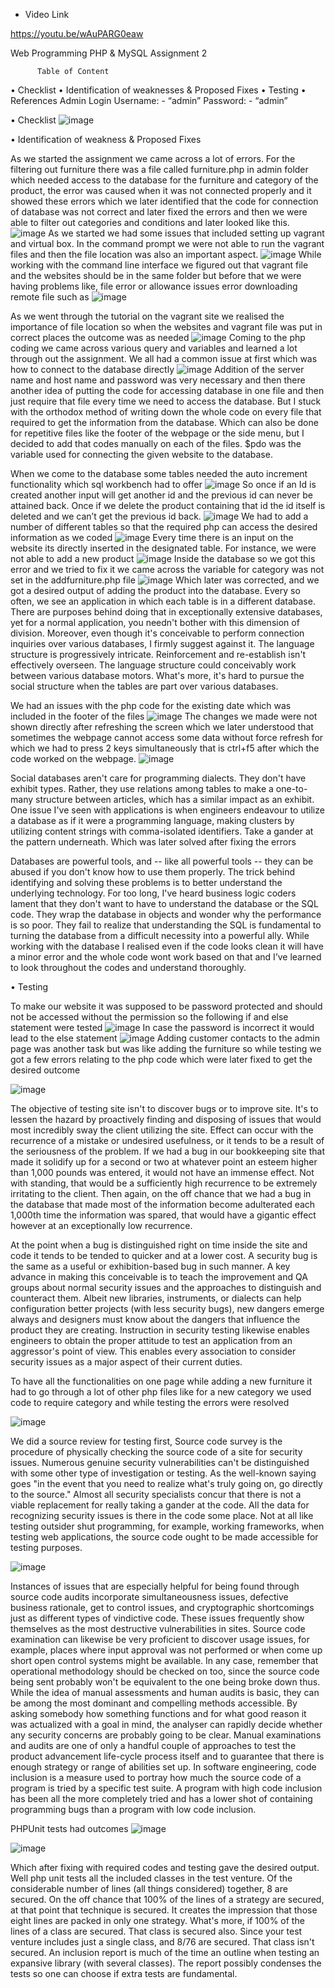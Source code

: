 - Video Link

https://youtu.be/wAuPARG0eaw


Web Programming
        PHP & MySQL Assignment 2
			

          Table of Content

•	Checklist
•	Identification of weaknesses & Proposed Fixes
•	Testing
•	References
Admin Login 
Username: - “admin”
Password: - “admin”


•	Checklist
![image](https://user-images.githubusercontent.com/58506840/104928369-86414100-59dd-11eb-9980-a98eec4b1747.png)


•	Identification of weakness & Proposed Fixes


As we started the assignment we came across a lot of errors. For the filtering out furniture there was a file called furniture.php in admin folder which needed access to the database for the furniture and category of the product, the error was caused when it was not connected properly and it showed these errors  which we later identified that the code for connection of database was not correct and later fixed the errors and then we were able to filter out categories and conditions and later looked like this.
 ![image](https://user-images.githubusercontent.com/58506840/104928388-90633f80-59dd-11eb-9b77-171f623c308e.png)
As we started we had some issues that included setting up vagrant and virtual box. In the command prompt we were not able to run the vagrant files and then the file location was also an important aspect.
![image](https://user-images.githubusercontent.com/58506840/104928403-96f1b700-59dd-11eb-8acb-06fee5b23808.png)
While working with the command line interface we figured out that vagrant file and the websites should be in the same folder but before that we were having problems like, file error or allowance issues error downloading remote file such as 
 ![image](https://user-images.githubusercontent.com/58506840/104928432-9eb15b80-59dd-11eb-95f8-7d6f14014ec5.png)

As we went through the tutorial on the vagrant site we realised the importance of file location so when the websites and vagrant file was put in correct places the outcome was as needed 
 ![image](https://user-images.githubusercontent.com/58506840/104928449-a53fd300-59dd-11eb-8254-81aee8341f33.png)
Coming to the php coding we came across various query and variables and learned a lot through out the assignment. We all had a common issue at first which was how to connect to the database directly
 ![image](https://user-images.githubusercontent.com/58506840/104928472-ab35b400-59dd-11eb-82a3-88dcc2c39ebd.png)
Addition of the server name and host name and password was very necessary and then there another idea of putting the code for accessing database in one file and then just require that file every time we need to access the database. But I stuck with the orthodox method of writing down the whole code on every file that required to get the information from the database. Which can also be done for repetitive files like the footer of the webpage or the side menu, but I decided to add that codes manually on each of the files. $pdo was the variable used for connecting the given website to the database.

When we come to the database some tables needed the auto increment functionality which sql workbench had to offer 
 ![image](https://user-images.githubusercontent.com/58506840/104928503-b25cc200-59dd-11eb-847e-7f638fa790cd.png)
So once if an Id is created another input will get another id and the previous id can never be attained back. Once if we delete the product containing that id the id itself is deleted and we can’t get the previous id back.
 ![image](https://user-images.githubusercontent.com/58506840/104928534-b852a300-59dd-11eb-9a28-b2f3d6e1427c.png)
We had to add a number of different tables so that the required php can access the desired information as we coded 
 ![image](https://user-images.githubusercontent.com/58506840/104928554-bdafed80-59dd-11eb-92ee-185db90ec1d1.png)
Every time there is an input on the website its directly inserted in the designated table. For instance, we were not able to add a new product 
 ![image](https://user-images.githubusercontent.com/58506840/104928572-c3a5ce80-59dd-11eb-8628-a20f8ca9e670.png)
Inside the database so we got this error and we tried to fix it we came across the variable for category was not set in the addfurniture.php file 
 ![image](https://user-images.githubusercontent.com/58506840/104928604-ca344600-59dd-11eb-87c8-fec6339905e5.png)
Which later was corrected, and we got a desired output of adding the product into the database. Every so often, we see an application in which each table is in a different database. There are purposes behind doing that in exceptionally extensive databases, yet for a normal application, you needn't bother with this dimension of division. Moreover, even though it's conceivable to perform connection inquiries over various databases, I firmly suggest against it. The language structure is progressively intricate. Reinforcement and re-establish isn't effectively overseen. The language structure could conceivably work between various database motors. What's more, it's hard to pursue the social structure when the tables are part over various databases.

We had an issues with the php code for the existing date which was included in the footer of the files 
 ![image](https://user-images.githubusercontent.com/58506840/104928621-d02a2700-59dd-11eb-8d0d-16be3c9ab860.png)
The changes we made were not shown directly after refreshing the screen which we later understood that sometimes the webpage cannot access some data without force refresh for which we had to press 2 keys simultaneously that is ctrl+f5 after which the code worked on the webpage.
![image](https://user-images.githubusercontent.com/58506840/104928634-d5877180-59dd-11eb-9d2c-84196c2bcb18.png)
 
Social databases aren't care for programming dialects. They don't have exhibit types. Rather, they use relations among tables to make a one-to-many structure between articles, which has a similar impact as an exhibit. One issue I've seen with applications is when engineers endeavour to utilize a database as if it were a programming language, making clusters by utilizing content strings with comma-isolated identifiers. Take a gander at the pattern underneath. Which was later solved after fixing the errors

Databases are powerful tools, and -- like all powerful tools -- they can be abused if you don't know how to use them properly. The trick behind identifying and solving these problems is to better understand the underlying technology. For too long, I've heard business logic coders lament that they don't want to have to understand the database or the SQL code. They wrap the database in objects and wonder why the performance is so poor. They fail to realize that understanding the SQL is fundamental to turning the database from a difficult necessity into a powerful ally. While working with the database I realised even if the code looks clean it will have a minor error and the whole code wont work based on that and I’ve learned to look throughout the codes and understand thoroughly.

•	Testing
  
To make our website it was supposed to be password protected and should not be accessed without the permission so the following if and else statement were tested 
 ![image](https://user-images.githubusercontent.com/58506840/104928658-dd471600-59dd-11eb-90cb-7cdd87e2093c.png)
In case the password is incorrect it would lead to the else statement 
![image](https://user-images.githubusercontent.com/58506840/104928677-e33cf700-59dd-11eb-8a72-6e3e8880c7ae.png)
Adding customer contacts to the admin page was another task but was like adding the furniture so while testing we got a few errors relating to the php code which were later fixed to get the desired outcome 
 
![image](https://user-images.githubusercontent.com/58506840/104928723-f0f27c80-59dd-11eb-957b-6bbbf859082a.png)

The objective of testing site isn't to discover bugs or to improve site. It's to lessen the hazard by proactively finding and disposing of issues that would most incredibly sway the client utilizing the site. Effect can occur with the recurrence of a mistake or undesired usefulness, or it tends to be a result of the seriousness of the problem. If we had a bug in our bookkeeping site that made it solidify up for a second or two at whatever point an esteem higher than 1,000 pounds was entered, it would not have an immense effect. Not with standing, that would be a sufficiently high recurrence to be extremely irritating to the client. 
Then again, on the off chance that we had a bug in the database that made most of the information become adulterated each 1,000th time the information was spared, that would have a gigantic effect however at an exceptionally low recurrence.

At the point when a bug is distinguished right on time inside the site and code it tends to be tended to quicker and at a lower cost. A security bug is the same as a useful or exhibition-based bug in such manner. A key advance in making this conceivable is to teach the improvement and QA groups about normal security issues and the approaches to distinguish and counteract them. Albeit new libraries, instruments, or dialects can help configuration better projects (with less security bugs), new dangers emerge always and designers must know about the dangers that influence the product they are creating. Instruction in security testing likewise enables engineers to obtain the proper attitude to test an application from an aggressor's point of view. This enables every association to consider security issues as a major aspect of their current duties.

To have all the functionalities on one page while adding a new furniture it had to go through a lot of other php files like for a new category we used code to require category and while testing the errors were resolved 
 

![image](https://user-images.githubusercontent.com/58506840/104928739-f6e85d80-59dd-11eb-9924-586039a14fe8.png)


We did a source review for testing first, Source code survey is the procedure of physically checking the source code of a site for security issues. Numerous genuine security vulnerabilities can't be distinguished with some other type of investigation or testing. As the well-known saying goes "in the event that you need to realize what's truly going on, go directly to the source." Almost all security specialists concur that there is not a viable replacement for really taking a gander at the code. All the data for recognizing security issues is there in the code some place. Not at all like testing outsider shut programming, for example, working frameworks, when testing web applications, the source code ought to be made accessible for testing purposes.

 ![image](https://user-images.githubusercontent.com/58506840/104928758-fe0f6b80-59dd-11eb-8a0c-e0995cc1885d.png)
 
Instances of issues that are especially helpful for being found through source code audits incorporate simultaneousness issues, defective business rationale, get to control issues, and cryptographic shortcomings just as different types of vindictive code. These issues frequently show themselves as the most destructive vulnerabilities in sites. Source code examination can likewise be very proficient to discover usage issues, for example, places where input approval was not performed or when come up short open control systems might be available. In any case, remember that operational methodology should be checked on too, since the source code being sent probably won't be equivalent to the one being broke down thus. While the idea of manual assessments and human audits is basic, they can be among the most dominant and compelling methods accessible. By asking somebody how something functions and for what good reason it was actualized with a goal in mind, the analyser can rapidly decide whether any security concerns are probably going to be clear. Manual examinations and audits are one of only a handful couple of approaches to test the product advancement life-cycle process itself and to guarantee that there is enough strategy or range of abilities set up.
In software engineering, code inclusion is a measure used to portray how much the source code of a program is tried by a specific test suite. A program with high code inclusion has been all the more completely tried and has a lower shot of containing programming bugs than a program with low code inclusion.

PHPUnit tests had outcomes 
 ![image](https://user-images.githubusercontent.com/58506840/104928773-049de300-59de-11eb-9afd-083566c2bbb0.png)

 ![image](https://user-images.githubusercontent.com/58506840/104928797-09fb2d80-59de-11eb-948b-15bba23b2534.png)


Which after fixing with required codes and testing gave the desired output. Well php unit tests all the included classes in the test venture. Of the considerable number of lines (all things considered) together, 8 are secured.  On the off chance that 100% of the lines of a strategy are secured, at that point that technique is secured. It creates the impression that those eight lines are packed in only one strategy. What's more, if 100% of the lines of a class are secured. That class is secured also. Since your test venture includes just a single class, and 8/76 are secured. That class isn't secured. 
An inclusion report is much of the time an outline when testing an expansive library (with several classes). The report possibly condenses the tests so one can choose if extra tests are fundamental.



